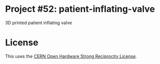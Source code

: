 # Project #52: patient-inflating-valve
3D printed patient inflating valve

# License

This uses the [CERN Open Hardware Strong Reciprocity License](https://ohwr.org/cern_ohl_s_v2.pdf).
